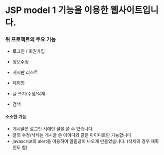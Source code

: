 # JSP model 1 기능을 이용한 웹사이트입니다.

### 위 프로젝트의 주요 기능
- 로그인 / 회원가입
- 정보수정

- 게시판 리스트
- 페이징
- 글 쓰기/수정/삭제
- 검색

#### 소소한 기능
- 게시글은 로그인 시에만 글을 쓸 수 있습니다.
- 글의 수정/삭제는 게시글 쓴 아이디와 같은 아이디로만 가능합니다
- javascript의 alert를 이용하여 알림창이 나오게 만들었습니다. (삭제의 경우 재확인도 함)
